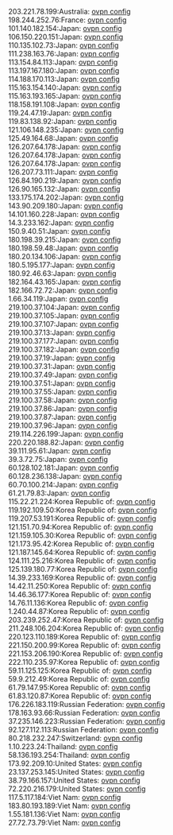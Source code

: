 203.221.78.199:Australia: [ovpn config](vpn/203_221_78_199.ovpn)  
198.244.252.76:France: [ovpn config](vpn/198_244_252_76.ovpn)  
101.140.182.154:Japan: [ovpn config](vpn/101_140_182_154.ovpn)  
106.150.220.151:Japan: [ovpn config](vpn/106_150_220_151.ovpn)  
110.135.102.73:Japan: [ovpn config](vpn/110_135_102_73.ovpn)  
111.238.163.76:Japan: [ovpn config](vpn/111_238_163_76.ovpn)  
113.154.84.113:Japan: [ovpn config](vpn/113_154_84_113.ovpn)  
113.197.167.180:Japan: [ovpn config](vpn/113_197_167_180.ovpn)  
114.188.170.113:Japan: [ovpn config](vpn/114_188_170_113.ovpn)  
115.163.154.140:Japan: [ovpn config](vpn/115_163_154_140.ovpn)  
115.163.193.165:Japan: [ovpn config](vpn/115_163_193_165.ovpn)  
118.158.191.108:Japan: [ovpn config](vpn/118_158_191_108.ovpn)  
119.24.47.19:Japan: [ovpn config](vpn/119_24_47_19.ovpn)  
119.83.138.92:Japan: [ovpn config](vpn/119_83_138_92.ovpn)  
121.106.148.235:Japan: [ovpn config](vpn/121_106_148_235.ovpn)  
125.49.164.68:Japan: [ovpn config](vpn/125_49_164_68.ovpn)  
126.207.64.178:Japan: [ovpn config](vpn/126_207_64_178.ovpn)  
126.207.64.178:Japan: [ovpn config](vpn/126_207_64_178.ovpn)  
126.207.64.178:Japan: [ovpn config](vpn/126_207_64_178.ovpn)  
126.207.73.111:Japan: [ovpn config](vpn/126_207_73_111.ovpn)  
126.84.190.219:Japan: [ovpn config](vpn/126_84_190_219.ovpn)  
126.90.165.132:Japan: [ovpn config](vpn/126_90_165_132.ovpn)  
133.175.174.202:Japan: [ovpn config](vpn/133_175_174_202.ovpn)  
143.90.209.180:Japan: [ovpn config](vpn/143_90_209_180.ovpn)  
14.101.160.228:Japan: [ovpn config](vpn/14_101_160_228.ovpn)  
14.3.233.162:Japan: [ovpn config](vpn/14_3_233_162.ovpn)  
150.9.40.51:Japan: [ovpn config](vpn/150_9_40_51.ovpn)  
180.198.39.215:Japan: [ovpn config](vpn/180_198_39_215.ovpn)  
180.198.59.48:Japan: [ovpn config](vpn/180_198_59_48.ovpn)  
180.20.134.106:Japan: [ovpn config](vpn/180_20_134_106.ovpn)  
180.5.195.177:Japan: [ovpn config](vpn/180_5_195_177.ovpn)  
180.92.46.63:Japan: [ovpn config](vpn/180_92_46_63.ovpn)  
182.164.43.165:Japan: [ovpn config](vpn/182_164_43_165.ovpn)  
182.166.72.72:Japan: [ovpn config](vpn/182_166_72_72.ovpn)  
1.66.34.119:Japan: [ovpn config](vpn/1_66_34_119.ovpn)  
219.100.37.104:Japan: [ovpn config](vpn/219_100_37_104.ovpn)  
219.100.37.105:Japan: [ovpn config](vpn/219_100_37_105.ovpn)  
219.100.37.107:Japan: [ovpn config](vpn/219_100_37_107.ovpn)  
219.100.37.13:Japan: [ovpn config](vpn/219_100_37_13.ovpn)  
219.100.37.177:Japan: [ovpn config](vpn/219_100_37_177.ovpn)  
219.100.37.182:Japan: [ovpn config](vpn/219_100_37_182.ovpn)  
219.100.37.19:Japan: [ovpn config](vpn/219_100_37_19.ovpn)  
219.100.37.31:Japan: [ovpn config](vpn/219_100_37_31.ovpn)  
219.100.37.49:Japan: [ovpn config](vpn/219_100_37_49.ovpn)  
219.100.37.51:Japan: [ovpn config](vpn/219_100_37_51.ovpn)  
219.100.37.55:Japan: [ovpn config](vpn/219_100_37_55.ovpn)  
219.100.37.58:Japan: [ovpn config](vpn/219_100_37_58.ovpn)  
219.100.37.86:Japan: [ovpn config](vpn/219_100_37_86.ovpn)  
219.100.37.87:Japan: [ovpn config](vpn/219_100_37_87.ovpn)  
219.100.37.96:Japan: [ovpn config](vpn/219_100_37_96.ovpn)  
219.114.226.199:Japan: [ovpn config](vpn/219_114_226_199.ovpn)  
220.220.188.82:Japan: [ovpn config](vpn/220_220_188_82.ovpn)  
39.111.95.61:Japan: [ovpn config](vpn/39_111_95_61.ovpn)  
39.3.72.75:Japan: [ovpn config](vpn/39_3_72_75.ovpn)  
60.128.102.181:Japan: [ovpn config](vpn/60_128_102_181.ovpn)  
60.128.236.138:Japan: [ovpn config](vpn/60_128_236_138.ovpn)  
60.70.100.214:Japan: [ovpn config](vpn/60_70_100_214.ovpn)  
61.21.79.83:Japan: [ovpn config](vpn/61_21_79_83.ovpn)  
115.22.21.224:Korea Republic of: [ovpn config](vpn/115_22_21_224.ovpn)  
119.192.109.50:Korea Republic of: [ovpn config](vpn/119_192_109_50.ovpn)  
119.207.53.191:Korea Republic of: [ovpn config](vpn/119_207_53_191.ovpn)  
121.151.70.94:Korea Republic of: [ovpn config](vpn/121_151_70_94.ovpn)  
121.159.105.30:Korea Republic of: [ovpn config](vpn/121_159_105_30.ovpn)  
121.173.95.42:Korea Republic of: [ovpn config](vpn/121_173_95_42.ovpn)  
121.187.145.64:Korea Republic of: [ovpn config](vpn/121_187_145_64.ovpn)  
124.111.25.216:Korea Republic of: [ovpn config](vpn/124_111_25_216.ovpn)  
125.139.180.77:Korea Republic of: [ovpn config](vpn/125_139_180_77.ovpn)  
14.39.233.169:Korea Republic of: [ovpn config](vpn/14_39_233_169.ovpn)  
14.42.11.250:Korea Republic of: [ovpn config](vpn/14_42_11_250.ovpn)  
14.46.36.177:Korea Republic of: [ovpn config](vpn/14_46_36_177.ovpn)  
14.76.11.136:Korea Republic of: [ovpn config](vpn/14_76_11_136.ovpn)  
1.240.44.87:Korea Republic of: [ovpn config](vpn/1_240_44_87.ovpn)  
203.239.252.47:Korea Republic of: [ovpn config](vpn/203_239_252_47.ovpn)  
211.248.106.204:Korea Republic of: [ovpn config](vpn/211_248_106_204.ovpn)  
220.123.110.189:Korea Republic of: [ovpn config](vpn/220_123_110_189.ovpn)  
221.150.200.99:Korea Republic of: [ovpn config](vpn/221_150_200_99.ovpn)  
221.153.206.190:Korea Republic of: [ovpn config](vpn/221_153_206_190.ovpn)  
222.110.235.97:Korea Republic of: [ovpn config](vpn/222_110_235_97.ovpn)  
59.11.125.125:Korea Republic of: [ovpn config](vpn/59_11_125_125.ovpn)  
59.9.212.49:Korea Republic of: [ovpn config](vpn/59_9_212_49.ovpn)  
61.79.147.95:Korea Republic of: [ovpn config](vpn/61_79_147_95.ovpn)  
61.83.120.87:Korea Republic of: [ovpn config](vpn/61_83_120_87.ovpn)  
176.226.183.119:Russian Federation: [ovpn config](vpn/176_226_183_119.ovpn)  
178.163.93.66:Russian Federation: [ovpn config](vpn/178_163_93_66.ovpn)  
37.235.146.223:Russian Federation: [ovpn config](vpn/37_235_146_223.ovpn)  
92.127.112.113:Russian Federation: [ovpn config](vpn/92_127_112_113.ovpn)  
80.218.232.247:Switzerland: [ovpn config](vpn/80_218_232_247.ovpn)  
1.10.223.24:Thailand: [ovpn config](vpn/1_10_223_24.ovpn)  
58.136.193.254:Thailand: [ovpn config](vpn/58_136_193_254.ovpn)  
173.92.209.10:United States: [ovpn config](vpn/173_92_209_10.ovpn)  
23.137.253.145:United States: [ovpn config](vpn/23_137_253_145.ovpn)  
38.79.166.157:United States: [ovpn config](vpn/38_79_166_157.ovpn)  
72.220.216.179:United States: [ovpn config](vpn/72_220_216_179.ovpn)  
117.5.117.184:Viet Nam: [ovpn config](vpn/117_5_117_184.ovpn)  
183.80.193.189:Viet Nam: [ovpn config](vpn/183_80_193_189.ovpn)  
1.55.181.136:Viet Nam: [ovpn config](vpn/1_55_181_136.ovpn)  
27.72.73.79:Viet Nam: [ovpn config](vpn/27_72_73_79.ovpn)  
